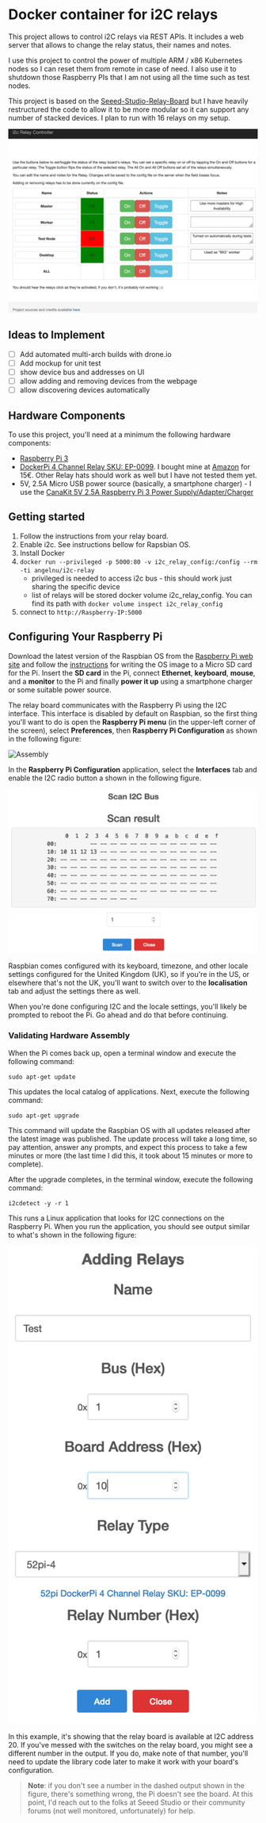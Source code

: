 

# Docker container for i2C relays

This project allows to control i2C relays via REST APIs. It includes a web server that allows to change the relay status, their names and notes.

I use this project to control the power of multiple ARM / x86 Kubernetes nodes so I can reset them from remote in case of need. I also use it to shutdown those Raspberry PIs that I am not using all the time such as test nodes.

This project is based on the [Seeed-Studio-Relay-Board](https://github.com/johnwargo/Seeed-Studio-Relay-Board) but I have heavily restructured the code to allow it to be more modular so it can support any number of stacked devices. I plan to run with 16 relays on my setup.

![Web Application](screenshots/figure-01.png)

## Ideas to Implement
- [ ] Add automated multi-arch builds with drone.io
- [ ] Add mockup for unit test
- [ ] show device bus and addresses on UI
- [ ] allow adding and removing devices from the webpage
- [ ] allow discovering devices automatically

## Hardware Components

To use this project, you'll need at a minimum the following hardware components:

+ [Raspberry Pi 3](https://www.raspberrypi.org/products/raspberry-pi-3-model-b/)
+ [DockerPi 4 Channel Relay SKU: EP-0099](https://wiki.52pi.com/index.php/DockerPi_4_Channel_Relay_SKU:_EP-0099). I bought mine at [Amazon](https://www.amazon.de/gp/product/B07MV1TJGR) for 15€. Other Relay hats should work as well but I have not tested them yet.
+ 5V, 2.5A Micro USB power source (basically, a smartphone charger) - I use the [CanaKit 5V 2.5A Raspberry Pi 3 Power Supply/Adapter/Charger](https://www.amazon.com/gp/product/B00MARDJZ4)

## Getting started

1. Follow the instructions from your relay board.
2. Enable i2c. See instructions bellow for Rapsbian OS.
2. Install Docker
3. `docker run --privileged -p 5000:80 -v i2c_relay_config:/config --rm -ti angelnu/i2c-relay`
   - privileged is needed to access i2c bus - this should work just sharing the specific device
   - list of relays will be stored docker volume i2c_relay_config. You can find its path with `docker volume inspect i2c_relay_config`
4. connect to `http://Raspberry-IP:5000`

## Configuring Your Raspberry Pi

Download the latest version of the Raspbian OS from the [Raspberry Pi web site](https://www.raspberrypi.org/downloads/raspbian/) and follow the [instructions](https://www.raspberrypi.org/documentation/installation/installing-images/README.md) for writing the OS image to a Micro SD card for the Pi. Insert the **SD card** in the Pi, connect **Ethernet**, **keyboard**, **mouse**, and a **monitor** to the Pi and finally **power it up** using a smartphone charger or some suitable power source.

The relay board communicates with the Raspberry Pi using the I2C interface. This interface is disabled by default on Raspbian, so the first thing you'll want to do is open the **Raspberry Pi menu** (in the upper-left corner of the screen), select **Preferences**, then **Raspberry Pi Configuration** as shown in the following figure:

![Assembly](screenshots/figure-03.png)

In the **Raspberry Pi Configuration** application, select the **Interfaces** tab and enable the I2C radio button a shown in the following figure.

![Assembly](screenshots/figure-04.png)

Raspbian comes configured with its keyboard, timezone, and other locale settings configured for the United Kingdom (UK), so if you're in the US, or elsewhere that's not the UK, you'll want to switch over to the **localisation** tab and adjust the settings there as well.

When you're done configuring I2C and the locale settings, you'll likely be prompted to reboot the Pi. Go ahead and do that before continuing.

### Validating Hardware Assembly

When the Pi comes back up, open a terminal window and execute the following command:

	sudo apt-get update

This updates the local catalog of applications. Next, execute the following command:

	sudo apt-get upgrade

This command will update the Raspbian OS with all updates released after the latest image was published. The update process will take a long time, so pay attention, answer any prompts, and expect this process to take a few minutes or more (the last time I did this, it took about 15 minutes or more to complete).

After the upgrade completes, in the terminal window, execute the following command:

	i2cdetect -y -r 1

This runs a Linux application that looks for I2C connections on the Raspberry Pi. When you run the application, you should see output similar to what's shown in the following figure:

![I2Cdetect](screenshots/figure-05.png)

In this example, it's showing that the relay board is available at I2C address 20. If you've messed with the switches on the relay board, you might see a different number in the output. If you do, make note of that number, you'll need to update the library code later to make it work with your board's configuration.

> **Note**: if you don't see a number in the dashed output shown in the figure, there's something wrong, the Pi doesn't see the board. At this point, I'd reach out to the folks at Seeed Studio or their community forums (not well monitored, unfortunately) for help.
